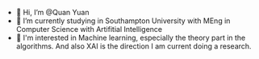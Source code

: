 - 👋 Hi, I’m @Quan Yuan
- 👀 I’m currently studying in Southampton University with MEng in Computer Science with Artifitial Intelligence
- 🌱 I'm interested in Machine learning, especially the theory part in the algorithms. And also XAI is the direction I am current doing a research.

<!---
Beckhol/Beckhol is a ✨ special ✨ repository because its `README.md` (this file) appears on your GitHub profile.
You can click the Preview link to take a look at your changes.
--->
